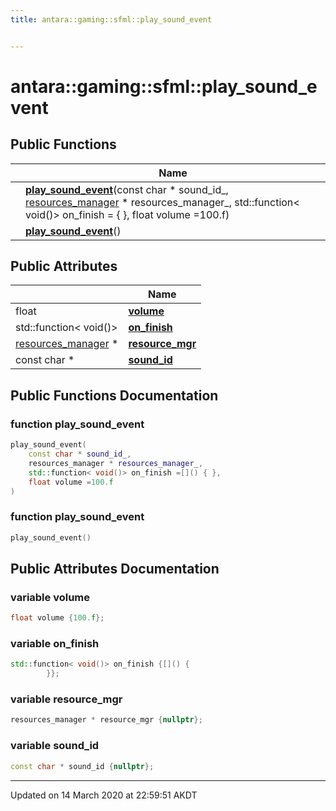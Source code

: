 ```yaml
---
title: antara::gaming::sfml::play_sound_event


---
```


# antara::gaming::sfml::play_sound_event















## Public Functions

|                | Name           |
| -------------- | -------------- |
|  | **[play_sound_event](Classes/structantara_1_1gaming_1_1sfml_1_1play__sound__event.md#function-play_sound_event)**(const char * sound_id_, [resources_manager](Classes/classantara_1_1gaming_1_1sfml_1_1resources__manager.md) * resources_manager_, std::function< void()> on_finish =[]() { }, float volume =100.f)  |
|  | **[play_sound_event](Classes/structantara_1_1gaming_1_1sfml_1_1play__sound__event.md#function-play_sound_event)**()  |


## Public Attributes

|                | Name           |
| -------------- | -------------- |
| float | **[volume](Classes/structantara_1_1gaming_1_1sfml_1_1play__sound__event.md#variable-volume)**  |
| std::function< void()> | **[on_finish](Classes/structantara_1_1gaming_1_1sfml_1_1play__sound__event.md#variable-on_finish)**  |
| [resources_manager](Classes/classantara_1_1gaming_1_1sfml_1_1resources__manager.md) * | **[resource_mgr](Classes/structantara_1_1gaming_1_1sfml_1_1play__sound__event.md#variable-resource_mgr)**  |
| const char * | **[sound_id](Classes/structantara_1_1gaming_1_1sfml_1_1play__sound__event.md#variable-sound_id)**  |










## Public Functions Documentation

### function play_sound_event

```cpp
play_sound_event(
    const char * sound_id_,
    resources_manager * resources_manager_,
    std::function< void()> on_finish =[]() { },
    float volume =100.f
)
```




























### function play_sound_event

```cpp
play_sound_event()
```






























## Public Attributes Documentation

### variable volume

```cpp
float volume {100.f};
```




























### variable on_finish

```cpp
std::function< void()> on_finish {[]() {
        }};
```




























### variable resource_mgr

```cpp
resources_manager * resource_mgr {nullptr};
```




























### variable sound_id

```cpp
const char * sound_id {nullptr};
```
































-------------------------------

Updated on 14 March 2020 at 22:59:51 AKDT